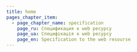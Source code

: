 ```yaml
---
title: home
pages_chapter_item:
  - page_chapter_name: specification
    page_ru: Спецификация к web ресурсу
    page_ua: Специфікація к web ресурсу
    page_en: Specification to the web resourse
---
```

